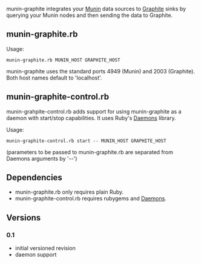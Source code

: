 munin-graphite integrates your [Munin](http://munin-monitoring.org/)
data sources to [Graphite](http://graphite.wikidot.com/) sinks by
querying your Munin nodes and then sending the data to Graphite.

## munin-graphite.rb

Usage:

    munin-graphite.rb MUNIN_HOST GRAPHITE_HOST

munin-graphite uses the standard ports 4949 (Munin) and 2003
(Graphite). Both host names default to 'localhost'.

## munin-graphite-control.rb
munin-grahpite-control.rb adds support for using munin-graphite as a
daemon with start/stop capabilities. It uses Ruby's
[Daemons](http://daemons.rubyforge.org/) library.

Usage:

    munin-graphite-control.rb start -- MUNIN_HOST GRAPHITE_HOST

(parameters to be passed to munin-graphite.rb are separated from
Daemons arguments by '--')

## Dependencies
* munin-graphite.rb only requires plain Ruby.
* munin-graphite-control.rb requires rubygems and [Daemons](http://daemons.rubyforge.org/).

## Versions
### 0.1
* initial versioned revision
* daemon support
